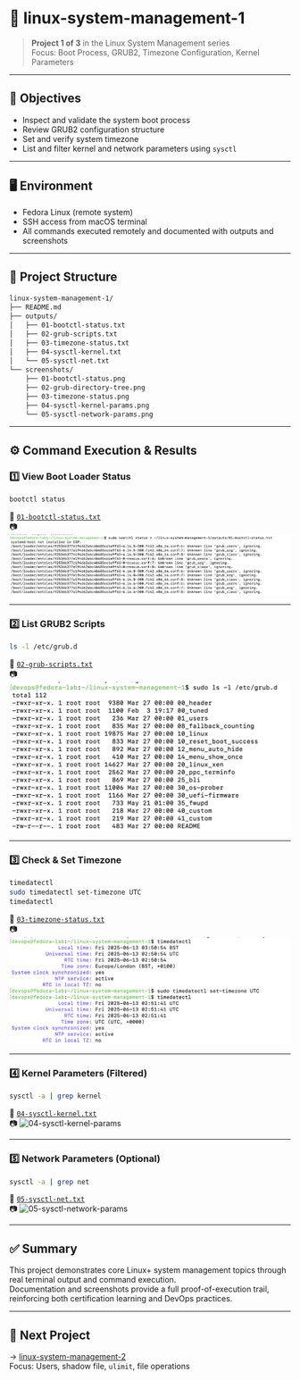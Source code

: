 # 🧠 linux-system-management-1

> **Project 1 of 3** in the Linux System Management series  
> Focus: Boot Process, GRUB2, Timezone Configuration, Kernel Parameters

---

## 📌 Objectives

- Inspect and validate the system boot process
- Review GRUB2 configuration structure
- Set and verify system timezone
- List and filter kernel and network parameters using `sysctl`

---

## 🖥️ Environment

- Fedora Linux (remote system)
- SSH access from macOS terminal
- All commands executed remotely and documented with outputs and screenshots

---

## 📁 Project Structure

```
linux-system-management-1/
├── README.md
├── outputs/
│   ├── 01-bootctl-status.txt
│   ├── 02-grub-scripts.txt
│   ├── 03-timezone-status.txt
│   ├── 04-sysctl-kernel.txt
│   └── 05-sysctl-net.txt
└── screenshots/
    ├── 01-bootctl-status.png
    ├── 02-grub-directory-tree.png
    ├── 03-timezone-status.png
    ├── 04-sysctl-kernel-params.png
    └── 05-sysctl-network-params.png
```

---

## ⚙️ Command Execution & Results

### 1️⃣ View Boot Loader Status

```bash
bootctl status
```

📄 [`01-bootctl-status.txt`](outputs/01-bootctl-status.txt)  
📷 ![01-bootctl-status](screenshots/01-bootctl-status.png)

---

### 2️⃣ List GRUB2 Scripts

```bash
ls -l /etc/grub.d
```

📄 [`02-grub-scripts.txt`](outputs/02-grub-scripts.txt)  
📷 ![02-grub-directory-tree](screenshots/02-grub-directory-tree.png)

---

### 3️⃣ Check & Set Timezone

```bash
timedatectl
sudo timedatectl set-timezone UTC
timedatectl
```

📄 [`03-timezone-status.txt`](outputs/03-timezone-status.txt)  
📷 ![03-timezone-status](screenshots/03-timezone-status.png)

---

### 4️⃣ Kernel Parameters (Filtered)

```bash
sysctl -a | grep kernel
```

📄 [`04-sysctl-kernel.txt`](outputs/04-sysctl-kernel.txt)  
📷 ![04-sysctl-kernel-params](screenshots/04-sysctl-kernel-params.png)

---

### 5️⃣ Network Parameters (Optional)

```bash
sysctl -a | grep net
```

📄 [`05-sysctl-net.txt`](outputs/05-sysctl-net.txt)  
📷 ![05-sysctl-network-params](screenshots/05-sysctl-network-params.png)

---

## ✅ Summary

This project demonstrates core Linux+ system management topics through real terminal output and command execution.  
Documentation and screenshots provide a full proof-of-execution trail, reinforcing both certification learning and DevOps practices.

---

## 🧠 Next Project

→ [linux-system-management-2](https://github.com/carlos-tech-ops/linux-system-management-2)  
Focus: Users, shadow file, `ulimit`, file operations
